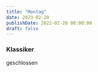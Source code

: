 ```yaml
---
title: "Montag"
date: 2023-02-20
publishDate: 2022-02-20 00:00:00
draft: false
---
```

### Klassiker  
<div class="flex-container">
<div>geschlossen</div><div margin-left="auto"></div></div>

